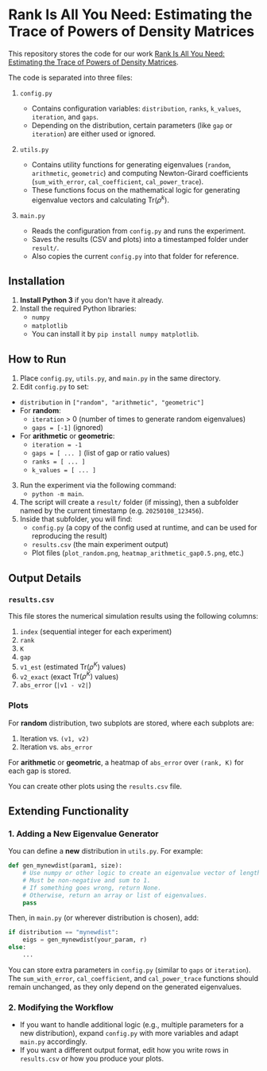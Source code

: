 # Rank Is All You Need: Estimating the Trace of Powers of Density Matrices

This repository stores the code for our work [Rank Is All You Need: Estimating the Trace of Powers of Density Matrices](https://arxiv.org/abs/2408.00314).

The code is separated into three files:

1. ```config.py```  
   - Contains configuration variables: `distribution`, `ranks`, `k_values`, `iteration`, and `gaps`.
   - Depending on the distribution, certain parameters (like `gap` or `iteration`) are either used or ignored.

2. ```utils.py```
   - Contains utility functions for generating eigenvalues (`random`, `arithmetic`, `geometric`) and computing Newton-Girard coefficients (`sum_with_error`, `cal_coefficient`, `cal_power_trace`).
   - These functions focus on the mathematical logic for generating eigenvalue vectors and calculating $\mathrm{Tr}(\rho^k)$.

3. ```main.py```  
   - Reads the configuration from `config.py` and runs the experiment.
   - Saves the results (CSV and plots) into a timestamped folder under `result/`.
   - Also copies the current `config.py` into that folder for reference.

## Installation

1. **Install Python 3** if you don't have it already.
2. Install the required Python libraries:
   - `numpy`
   - `matplotlib`
   - You can install it by ```pip install numpy matplotlib```.

## How to Run

1. Place `config.py`, `utils.py`, and `main.py` in the same directory.
2. Edit `config.py` to set:
- `distribution` in `["random", "arithmetic", "geometric"]`
- For **random**:
  - `iteration` > 0 (number of times to generate random eigenvalues)
  - `gaps = [-1]` (ignored)
- For **arithmetic** or **geometric**:
  - `iteration = -1`
  - `gaps = [ ... ]` (list of gap or ratio values)
  - `ranks = [ ... ]`
  - `k_values = [ ... ]`
3. Run the experiment via the following command:
   - ```python -m main```.
4. The script will create a `result/` folder (if missing), then a subfolder named by the current timestamp (e.g. `20250108_123456`).
5. Inside that subfolder, you will find:
   - `config.py` (a copy of the config used at runtime, and can be used for reproducing the result)
   - `results.csv` (the main experiment output)
   - Plot files (`plot_random.png`, `heatmap_arithmetic_gap0.5.png`, etc.)

## Output Details

### ```results.csv```  

This file stores the numerical simulation results using the following columns:
 1. `index` (sequential integer for each experiment)  
 2. `rank`  
 3. `K`  
 4. `gap`  
 5. `v1_est` (estimated $\mathrm{Tr}(\rho^K)$ values)  
 6. `v2_exact` (exact $\mathrm{Tr}(\rho^K)$ values)  
 7. `abs_error` (`|v1 - v2|`)  

### Plots  

For **random** distribution, two subplots are stored, where each subplots are:
 1. Iteration vs. `(v1, v2)`
 2. Iteration vs. `abs_error`

For **arithmetic** or **geometric**, a heatmap of `abs_error` over `(rank, K)` for each gap is stored.

You can create other plots using the ```results.csv``` file.

## Extending Functionality

### 1. Adding a New Eigenvalue Generator

You can define a **new** distribution in `utils.py`. For example:

```python
def gen_mynewdist(param1, size): 
    # Use numpy or other logic to create an eigenvalue vector of length 'size'
    # Must be non-negative and sum to 1.
    # If something goes wrong, return None.
    # Otherwise, return an array or list of eigenvalues.
    pass
```

Then, in `main.py` (or wherever distribution is chosen), add:

```python
if distribution == "mynewdist":
    eigs = gen_mynewdist(your_param, r)
else:
    ...
```

You can store extra parameters in `config.py` (similar to `gaps` or `iteration`). The `sum_with_error`, `cal_coefficient`, and `cal_power_trace` functions should remain unchanged, as they only depend on the generated eigenvalues.

### 2. Modifying the Workflow

- If you want to handle additional logic (e.g., multiple parameters for a new distribution), expand `config.py` with more variables and adapt `main.py` accordingly.
- If you want a different output format, edit how you write rows in `results.csv` or how you produce your plots.